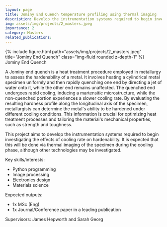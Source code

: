 ```yaml
---
layout: page
title: Jominy End Quench temperature profiling using thermal imaging
description: Develop the instrumentation systems required to begin investigating the effects of cooling rate on hardenability.
img: assets/img/projects/2_masters.jpeg
importance: 2
category: Masters
related_publications:
---
```


<div class="row justify-content-center">
    <div class="col-sm mt-3 mt-md-0">
        {% include figure.html path="assets/img/projects/2_masters.jpeg" title="Jominy End Quench" class="img-fluid rounded z-depth-1" %}
    </div>
</div>
<div class="caption">
    Jominy End Quench
</div>

A Jominy end quench is a heat treatment procedure employed in metallurgy to assess the hardenability of a metal. It involves heating a cylindrical metal specimen uniformly and then rapidly quenching one end by directing a jet of water onto it, while the other end remains unaffected. The quenched end undergoes rapid cooling, inducing a martensitic microstructure, while the non-quenched portion experiences a slower cooling rate. By evaluating the resulting hardness profile along the longitudinal axis of the specimen, metallurgists can determine the metal's ability to be hardened under different cooling conditions. This information is crucial for optimizing heat treatment processes and tailoring the material's mechanical properties, such as strength and toughness.

This project aims to develop the instrumentation systems required to begin investigating the effects of cooling rate on hardenability. It is expected that this will be done via thermal imaging of the specimen during the cooling phase, although other technologies may be investigated.

Key skills/interests:
- Python programming
- Image processing
- Electronics design
- Materials science

Expected outputs:
- 1x MSc (Eng)
- 1x Journal/Conference paper in a leading publication

Supervisors: James Hepworth and Sarah Georg
